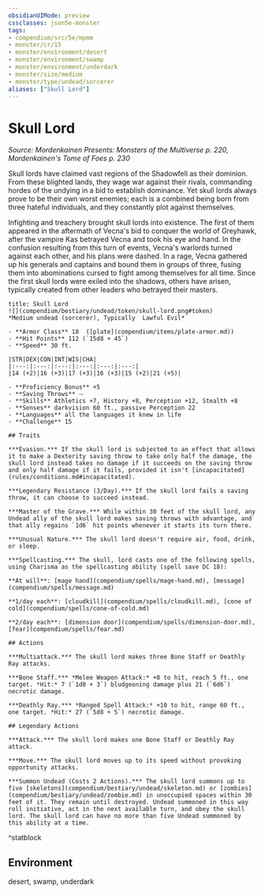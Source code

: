 ```yaml
---
obsidianUIMode: preview
cssclasses: json5e-monster
tags:
- compendium/src/5e/mpmm
- monster/cr/15
- monster/environment/desert
- monster/environment/swamp
- monster/environment/underdark
- monster/size/medium
- monster/type/undead/sorcerer
aliases: ["Skull Lord"]
---
```

# Skull Lord
*Source: Mordenkainen Presents: Monsters of the Multiverse p. 220, Mordenkainen's Tome of Foes p. 230*  

Skull lords have claimed vast regions of the Shadowfell as their dominion. From these blighted lands, they wage war against their rivals, commanding hordes of the undying in a bid to establish dominance. Yet skull lords always prove to be their own worst enemies; each is a combined being born from three hateful individuals, and they constantly plot against themselves.

Infighting and treachery brought skull lords into existence. The first of them appeared in the aftermath of Vecna's bid to conquer the world of Greyhawk, after the vampire Kas betrayed Vecna and took his eye and hand. In the confusion resulting from this turn of events, Vecna's warlords turned against each other, and his plans were dashed. In a rage, Vecna gathered up his generals and captains and bound them in groups of three, fusing them into abominations cursed to fight among themselves for all time. Since the first skull lords were exiled into the shadows, others have arisen, typically created from other leaders who betrayed their masters.

```ad-statblock
title: Skull Lord
![](compendium/bestiary/undead/token/skull-lord.png#token)
*Medium undead (sorcerer), Typically  Lawful Evil*

- **Armor Class** 18  ([plate](compendium/items/plate-armor.md))
- **Hit Points** 112 (`15d8 + 45`)
- **Speed** 30 ft.

|STR|DEX|CON|INT|WIS|CHA|
|:---:|:---:|:---:|:---:|:---:|:---:|
|14 (+2)|16 (+3)|17 (+3)|16 (+3)|15 (+2)|21 (+5)|

- **Proficiency Bonus** +5
- **Saving Throws** ⏤
- **Skills** Athletics +7, History +8, Perception +12, Stealth +8
- **Senses** darkvision 60 ft., passive Perception 22
- **Languages** all the languages it knew in life
- **Challenge** 15

## Traits

***Evasion.*** If the skull lord is subjected to an effect that allows it to make a Dexterity saving throw to take only half the damage, the skull lord instead takes no damage if it succeeds on the saving throw and only half damage if it fails, provided it isn't [incapacitated](rules/conditions.md#incapacitated).

***Legendary Resistance (3/Day).*** If the skull lord fails a saving throw, it can choose to succeed instead.

***Master of the Grave.*** While within 30 feet of the skull lord, any Undead ally of the skull lord makes saving throws with advantage, and that ally regains `1d6` hit points whenever it starts its turn there.

***Unusual Nature.*** The skull lord doesn't require air, food, drink, or sleep.

***Spellcasting.*** The skull, lord casts one of the following spells, using Charisma as the spellcasting ability (spell save DC 18):

**At will**: [mage hand](compendium/spells/mage-hand.md), [message](compendium/spells/message.md)

**1/day each**: [cloudkill](compendium/spells/cloudkill.md), [cone of cold](compendium/spells/cone-of-cold.md)

**2/day each**: [dimension door](compendium/spells/dimension-door.md), [fear](compendium/spells/fear.md)

## Actions

***Multiattack.*** The skull lord makes three Bone Staff or Deathly Ray attacks.

***Bone Staff.*** *Melee Weapon Attack:* +8 to hit, reach 5 ft., one target. *Hit:* 7 (`1d8 + 3`) bludgeoning damage plus 21 (`6d6`) necrotic damage.

***Deathly Ray.*** *Ranged Spell Attack:* +10 to hit, range 60 ft., one target. *Hit:* 27 (`5d8 + 5`) necrotic damage.

## Legendary Actions

***Attack.*** The skull lord makes one Bone Staff or Deathly Ray attack.

***Move.*** The skull lord moves up to its speed without provoking opportunity attacks.

***Summon Undead (Costs 2 Actions).*** The skull lord summons up to five [skeletons](compendium/bestiary/undead/skeleton.md) or [zombies](compendium/bestiary/undead/zombie.md) in unoccupied spaces within 30 feet of it. They remain until destroyed. Undead summoned in this way roll initiative, act in the next available turn, and obey the skull lord. The skull lord can have no more than five Undead summoned by this ability at a time.
```
^statblock

## Environment

desert, swamp, underdark